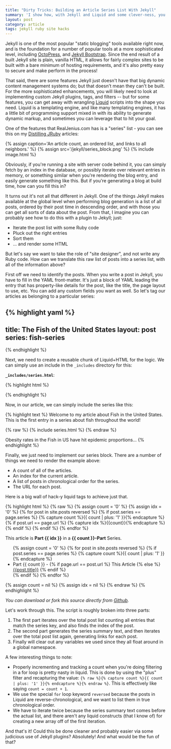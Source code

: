 ```yaml
---
title: "Dirty Tricks: Building an Article Series List With Jekyll"
summary: 'I show how, with Jekyll and Liquid and some clever-ness, you can build a dynamic article series list for sites.'
layout: post
category: article
tags: jekyll ruby site hacks
---
```


Jekyll is one of the most popular "static blogging" tools available right now, and is the foundation for a number of popular tools at a more sophisticated level, including [OctoPress](http://www.octopress.org), and [Jekyll Bootstrap](http://www.jekyllbootstrap.com). Since the end result of a built Jekyll site is plain, vanilla HTML, it allows for fairly complex sites to be built with a bare minimum of hosting requirements, and it's also pretty easy to secure and make perform in the process!

That said, there are some features Jekyll just doesn't have that big dynamic content management systems do; but that doesn't mean they can't be built. For the more sophisticated enhancements, you will likely need to look at implementing custom Jekyll plugins, tags, and filters -- but for some features, you can get away with wrangling [Liquid](https://github.com/Shopify/liquid) scripts into the shape you need. Liquid is a templating engine, and like many templating engines, it has a little bit of programming support mixed in with its ability to generate dynamic markup, and sometimes you can leverage that to hit your goal.

One of the features that RealJenius.com has is a "series" list - you can see this on my [Distilling JRuby](/category/distilling-jruby) articles:

{% assign caption='An article count, an ordered list, and links to all neighbors.' %}
{% assign src='/jekyll/series_block.png' %}
{% include image.html %}

Obviously, if you're running a site with server code behind it, you can simply fetch by an index in the database, or possibly iterate over relevant entries in memory, or something similar when you're rendering the blog entry, and easily generate something like this. But if you're generating a blog at build time, how can you fill this in?

It turns out it's not all that different in Jekyll. One of the things Jekyll makes available at the global level when performing blog generation is a list of all posts, ordered by their post time in descending order, and with those you can get all sorts of data about the post. From that, I imagine you can probably see how to do this with a plugin to Jekyll; just:

* Iterate the post list with some Ruby code
* Pluck out the right entries
* Sort them
* ... and render some HTML

But let's say we want to take the role of "site designer", and not write any Ruby code. How can we translate this raw list of posts into a series list, with all of the information above?

First off we need to identify the posts. When you write a post in Jekyll, you have to fill in the YAML front-matter. It's just a block of YAML leading the entry that has property-like details for the post, like the title, the page layout to use, etc. You can add any custom fields you want as well. So let's tag our articles as belonging to a particular series:

{% highlight yaml %}
---
title: The Fish of the United States
layout: post
series: fish-series
---
{% endhighlight %}

Next, we need to create a reusable chunk of Liquid+HTML for the logic. We can simply use an include in the `_includes` directory for this:

**`_includes/series.html`**:

{% highlight html %}
<div class="seriesNote">
<!-- A series block will go here -->
</div>
{% endhighlight %}

Now, in our article, we can simply include the series like this:

{% highlight text %}
Welcome to my article about Fish in the United States. This is the first entry in a series about fish throughout the world!

{% raw %}
{% include series.html %}
{% endraw %}

Obesity rates in the Fish in US have hit epidemic proportions...
{% endhighlight %}

Finally, we just need to implement our series block. There are a number of things we need to render the example above:

* A count of all of the articles.
* An index for the current article.
* A list of posts in chronological order for the series.
* The URL for each post.

Here is a big wall of hack-y liquid tags to achieve just that.

{% highlight html %}
{% raw %}
{% assign count = '0' %}
{% assign idx = '0' %}
{% for post in site.posts reversed %}
    {% if post.series == page.series %}
        {% capture count %}{{ count | plus: '1' }}{% endcapture %}
        {% if post.url == page.url %}
            {% capture idx %}{{count}}{% endcapture %}
        {% endif %}
    {% endif %}
{% endfor %}

<div class="seriesNote">
    <p>This article is <strong>Part {{ idx }}</strong> in a <strong>{{ count }}-Part</strong> Series.</p>
    <ul>
        {% assign count = '0' %}
        {% for post in site.posts reversed %}
        {% if post.series == page.series %}
            {% capture count %}{{ count | plus: '1' }}{% endcapture %}
            <li>Part {{ count }} -
                {% if page.url == post.url %}
                This Article
                {% else %}
                <a href="{{post.url}}">{{post.title}}</a>
                {% endif %}
            </li>
        {% endif %}
        {% endfor %}
    </ul>
</div>

{% assign count = nil %}
{% assign idx = nil %}
{% endraw %}
{% endhighlight %}

*You can download or fork this source directly from [Github](https://github.com/realjenius/site-samples/blob/master/2012-11-03-jekyll-series-list/series.html).*

Let's work through this. The script is roughly broken into three parts:

1. The first part iterates over the total post list counting all entries that match the series key, and also finds the index of the post.
2. The second part generates the series summary text, and then iterates over the total post list again, generating links for each post.
3. Finally will clear out any variables we used since they all float around in a global namespace.

A few interesting things to note:

* Properly incrementing and tracking a count when you're doing filtering in a for loop is pretty nasty in liquid. This is done by using the "plus" filter and recapturing the value: `{% raw %}{% capture count %}{{ count | plus: '1' }}{% endcapture %}{% endraw %}`. This is effectively like saying `count = count + 1`.
* We use the special `for` loop keyword `reversed` because the posts in Liquid are reverse-chronological, and we want to list them in true chronological order.
* We have to iterate twice because the series summary text comes before the actual list, and there aren't any liquid constructs (that I know of) for creating a new array off of the first iteration.

And that's it! Could this be done cleaner and probably easier via some judicious use of Jekyll plugins? Absolutely! And what would be the fun of that?

